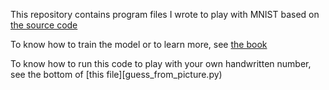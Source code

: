 This repository contains program files I wrote to play with MNIST based on [the source code](https://github.com/mnielsen/neural-networks-and-deep-learning)

To know how to train the model or to learn more, see [the book](http://neuralnetworksanddeeplearning.com/index.html)

To know how to run this code to play with your own handwritten number, see the bottom of [this file][guess_from_picture.py)
